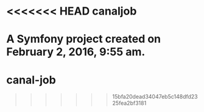 <<<<<<< HEAD
canaljob
========

A Symfony project created on February 2, 2016, 9:55 am.
=======
# canal-job
>>>>>>> 15bfa20dead34047eb5c148dfd2325fea2bf3181
